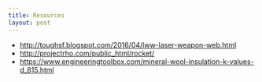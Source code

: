```yaml
---
title: Resources
layout: post
---
```


 - http://toughsf.blogspot.com/2016/04/lww-laser-weapon-web.html
 - http://projectrho.com/public_html/rocket/
 - https://www.engineeringtoolbox.com/mineral-wool-insulation-k-values-d_815.html